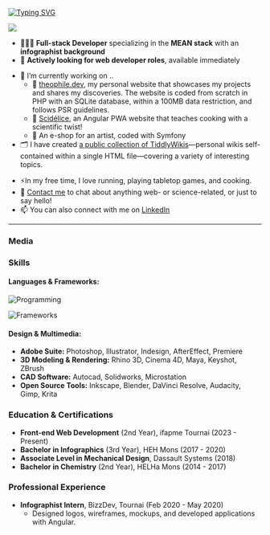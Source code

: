 <!-- INTRO -->
<a href="https://git.io/typing-svg"><img src="https://readme-typing-svg.demolab.com?font=Lora&weight=500&size=40&duration=2000&pause=1500&center=true&vCenter=true&width=900&height=100&lines=Hi+%F0%9F%91%8B%2C+I'm+Th%C3%A9ophile;+%F0%9F%87%A7%F0%9F%87%AA+Full-stack+developer" alt="Typing SVG" /></a>

[![](https://visitcount.itsvg.in/api?id=DesignThinkerer&label=Profile%20Views&color=12&icon=5&pretty=true)](https://visitcount.itsvg.in)

- 👨🏻‍💻 **Full-stack Developer** specializing in the **MEAN stack** with an **infographist background**
- 💼 **Actively looking for web developer roles**, available immediately
<!--
- 🌐 Check out my [Portfolio](https://theophile.dev/portfolio)
-->
- 🔭 I’m currently working on ..
  - 🌱 [theophile.dev](https://github.com/thinkerers/theophile.dev), my personal website that showcases my projects and shares my discoveries. The website is coded from scratch in PHP with an SQLite database, within a 100MB data restriction, and follows PSR guidelines.
  - 🌱 [Scidélice](https://github.com/DesignThinkerer/scidelice.com), an Angular PWA website that teaches cooking with a scientific twist!
  - 🌱 An e-shop for an artist, coded with Symfony
- 🗂 I have created [a public collection of TiddlyWikis](https://designthinkerer.github.io/tw/)—personal wikis self-contained within a single HTML file—covering a variety of interesting topics.
<!--
- 👯 I’m looking to collaborate on front-end projects, especially those that challenge me to combine my graphic design and coding skills.
- 🤔 I’m looking for help with WASM sqlite for my project Scidélice.
-->
- ⚡In my free time, I love running, playing tabletop games, and cooking.
- 💬 [Contact me](mailto:hello@theophile.dev) to chat about anything web- or science-related, or just to say hello!
- 📫 You can also connect with me on [LinkedIn](https://www.linkedin.com/in/theophile-desmedt)

---

### Media

### Skills

#### Languages & Frameworks:
![Programming](https://skillicons.dev/icons?i=js,html,css,ts,php,sql)
<!--![Frameworks](https://skillicons.dev/icons?i=angular,react,laravel,symfony)-->
![Frameworks](https://skillicons.dev/icons?i=angular,symfony)

#### Design & Multimedia:
- **Adobe Suite:** Photoshop, Illustrator, Indesign, AfterEffect, Premiere
- **3D Modeling & Rendering:** Rhino 3D, Cinema 4D, Maya, Keyshot, ZBrush
- **CAD Software:** Autocad, Solidworks, Microstation
- **Open Source Tools:** Inkscape, Blender, DaVinci Resolve, Audacity, Gimp, Krita

### Education & Certifications
- **Front-end Web Development** (2nd Year), ifapme Tournai (2023 - Present)
- **Bachelor in Infographics** (3rd Year), HEH Mons (2017 - 2020)
- **Associate Level in Mechanical Design**, Dassault Systems (2018)
- **Bachelor in Chemistry** (2nd Year), HELHa Mons (2014 - 2017)

### Professional Experience
- **Infographist Intern**, BizzDev, Tournai (Feb 2020 - May 2020)
  - Designed logos, wireframes, mockups, and developed applications with Angular.

<!--

![Théophile's GitHub stats](https://github-readme-stats.vercel.app/api?username=DesignThinkerer&show_icons=true&theme=radical)

[![Top Langs](https://github-readme-stats.vercel.app/api/top-langs/?username=DesignThinkerer&layout=compact&theme=radical)](https://github.com/anuraghazra/github-readme-stats)
